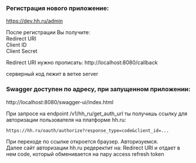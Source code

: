 ### Регистрация нового приложение:
https://dev.hh.ru/admin

После регистрации Вы получите:  
Redirect URI  
Client ID  
Client Secret

Redirect URI нужно прописать:
http://localhost:8080/callback

серверный код лежит в ветке server

### Swagger доступен по адресу, при запущенном приложении:
http://localhost:8080/swagger-ui/index.html

При запросе на endpoint /v1/hh_ru/get_auth_url ты получишь ссылку для авторизации пользователя на платформе hh.ru:
```shell
https://hh.ru/oauth/authorize?response_type=code&client_id=...
```
При переходе по ссылке откроется браузер. Авторизуемся.  
Далее сайт авторизации hh.ru редеректит на: Redirect URI и отдает в нем code, 
который обменивается на пару access refresh token

